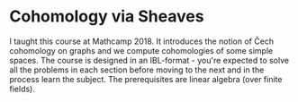 # Cohomology via Sheaves

I taught this course at Mathcamp 2018.
It introduces the notion of Čech cohomology on graphs and we compute cohomologies of some simple spaces.
The course is designed in an IBL-format - you're expected to solve all the problems in each section before moving to the next and in the process learn the subject.
The prerequisites are linear algebra (over finite fields).
